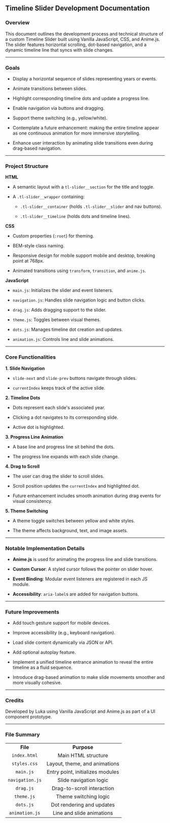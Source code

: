 ## **Timeline Slider Development Documentation**

### **Overview**

This document outlines the development process and technical structure of a custom Timeline Slider built using Vanilla JavaScript, CSS, and Anime.js. The slider features horizontal scrolling, dot-based navigation, and a dynamic timeline line that syncs with slide changes.

***


### **Goals**

- Display a horizontal sequence of slides representing years or events.

- Animate transitions between slides.

- Highlight corresponding timeline dots and update a progress line.

- Enable navigation via buttons and dragging.

- Support theme switching (e.g., yellow/white).

- Contemplate a future enhancement: making the entire timeline appear as one continuous animation for more immersive storytelling.

- Enhance user interaction by animating slide transitions even during drag-based navigation.

***


### **Project Structure**

**HTML**

- A semantic layout with a `tl-slider__section` for the title and toggle.

- A `.tl-slider__wrapper` containing:

  - `.tl-slider__container` (holds `.tl-slider__slider` and nav buttons).

  - `.tl-slider__timeline` (holds dots and timeline lines).

**CSS**

- Custom properties (`:root`) for theming.

- BEM-style class naming.

- Responsive design for mobile support mobile and desktop, breaking point at 768px.

- Animated transitions using `transform`, `transition`, and `anime.js`.

**JavaScript**

- `main.js`: Initializes the slider and event listeners.

- `navigation.js`: Handles slide navigation logic and button clicks.

- `drag.js`: Adds dragging support to the slider.

- `theme.js`: Toggles between visual themes.

- `dots.js`: Manages timeline dot creation and updates.

- `animation.js`: Controls line and slide animations.

***


### **Core Functionalities**

**1. Slide Navigation**

- `slide-next` and `slide-prev` buttons navigate through slides.

- `currentIndex` keeps track of the active slide.

**2. Timeline Dots**

- Dots represent each slide's associated year.

- Clicking a dot navigates to its corresponding slide.

- Active dot is highlighted.

**3. Progress Line Animation**

- A base line and progress line sit behind the dots.

- The progress line expands with each slide change.

**4. Drag to Scroll**

- The user can drag the slider to scroll slides.

- Scroll position updates the `currentIndex` and highlighted dot.

- Future enhancement includes smooth animation during drag events for visual consistency.

**5. Theme Switching**

- A theme toggle switches between yellow and white styles.

- The theme affects background, text, and image assets.

***


### **Notable Implementation Details**

- **Anime.js** is used for animating the progress line and slide transitions.

- **Custom Cursor**: A styled cursor follows the pointer on slider hover.

- **Event Binding**: Modular event listeners are registered in each JS module.

- **Accessibility**: `aria-label`s are added for navigation buttons.

***


### **Future Improvements**

- Add touch gesture support for mobile devices.

- Improve accessibility (e.g., keyboard navigation).

- Load slide content dynamically via JSON or API.

- Add optional autoplay feature.

- Implement a unified timeline entrance animation to reveal the entire timeline as a fluid sequence.

- Introduce drag-based animation to make slide movements smoother and more visually cohesive.

***


### **Credits**

Developed by Luka using Vanilla JavaScript and Anime.js as part of a UI component prototype.

***


### **File Summary**

|                 |                                  |
| :-------------: | :------------------------------: |
|     **File**    |            **Purpose**           |
|   `index.html`  |        Main HTML structure       |
|   `styles.css`  |   Layout, theme, and animations  |
|    `main.js`    | Entry point, initializes modules |
| `navigation.js` |      Slide navigation logic      |
|    `drag.js`    |    Drag-to-scroll interaction    |
|    `theme.js`   |       Theme switching logic      |
|    `dots.js`    |     Dot rendering and updates    |
|  `animation.js` |     Line and slide animations    |
